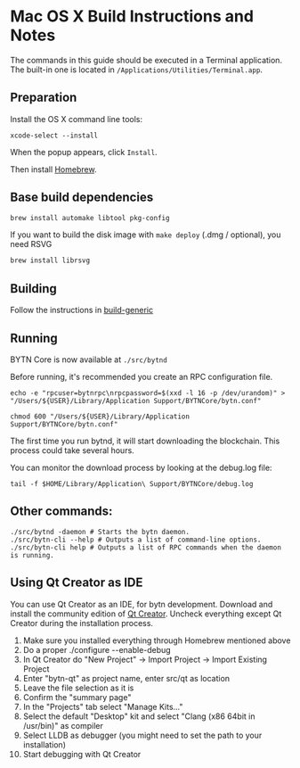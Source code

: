 Mac OS X Build Instructions and Notes
====================================
The commands in this guide should be executed in a Terminal application.
The built-in one is located in `/Applications/Utilities/Terminal.app`.

Preparation
-----------
Install the OS X command line tools:

`xcode-select --install`

When the popup appears, click `Install`.

Then install [Homebrew](https://brew.sh).

Base build dependencies
-----------------------

```bash
brew install automake libtool pkg-config
```

If you want to build the disk image with `make deploy` (.dmg / optional), you need RSVG
```bash
brew install librsvg
```

Building
--------

Follow the instructions in [build-generic](build-generic.md)

Running
-------

BYTN Core is now available at `./src/bytnd`

Before running, it's recommended you create an RPC configuration file.

    echo -e "rpcuser=bytnrpc\nrpcpassword=$(xxd -l 16 -p /dev/urandom)" > "/Users/${USER}/Library/Application Support/BYTNCore/bytn.conf"

    chmod 600 "/Users/${USER}/Library/Application Support/BYTNCore/bytn.conf"

The first time you run bytnd, it will start downloading the blockchain. This process could take several hours.

You can monitor the download process by looking at the debug.log file:

    tail -f $HOME/Library/Application\ Support/BYTNCore/debug.log

Other commands:
-------

    ./src/bytnd -daemon # Starts the bytn daemon.
    ./src/bytn-cli --help # Outputs a list of command-line options.
    ./src/bytn-cli help # Outputs a list of RPC commands when the daemon is running.

Using Qt Creator as IDE
------------------------
You can use Qt Creator as an IDE, for bytn development.
Download and install the community edition of [Qt Creator](https://www.qt.io/download/).
Uncheck everything except Qt Creator during the installation process.

1. Make sure you installed everything through Homebrew mentioned above
2. Do a proper ./configure --enable-debug
3. In Qt Creator do "New Project" -> Import Project -> Import Existing Project
4. Enter "bytn-qt" as project name, enter src/qt as location
5. Leave the file selection as it is
6. Confirm the "summary page"
7. In the "Projects" tab select "Manage Kits..."
8. Select the default "Desktop" kit and select "Clang (x86 64bit in /usr/bin)" as compiler
9. Select LLDB as debugger (you might need to set the path to your installation)
10. Start debugging with Qt Creator
